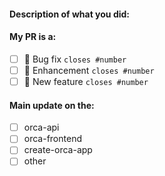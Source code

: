 #### Description of what you did:

<!--
Replace [ ] by [x] to check these checkboxes!
-->

#### My PR is a:

- [ ] 🐛 Bug fix `closes #number`
- [ ] 💅 Enhancement `closes #number`
- [ ] 🚀 New feature `closes #number`

#### Main update on the:

- [ ] orca-api
- [ ] orca-frontend
- [ ] create-orca-app
- [ ] other
